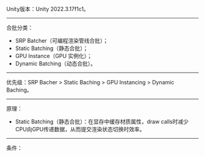Unity版本：Unity 2022.3.17f1c1。
***
合批分类：
- SRP Batcher（可编程渲染管线合批）；
- Static Batching（静态合批）；
- GPU Instance（GPU 实例化）；
- Dynamic Batching（动态合批）。
***
优先级：SRP Bacher > Static Baching > GPU Instancing > Dynamic Baching。
***
原理：
- Static Batching（静态合批）：在显存中缓存材质属性，draw calls时减少CPU向GPU传递数据，从而提交渲染状态切换时效率。
***
条件：
